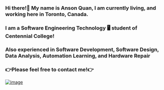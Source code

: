 ### Hi there!👋 My name is Anson Quan, I am currently living, and working here in Toronto, Canada. 
### I am a Software Engineering Technology 🖥 student of Centennial College!
### Also experienced in Software Development, Software Design, Data Analysis, Automation Learning, and Hardware Repair
### 👉Please feel free to contact me!👉 
[![image](https://user-images.githubusercontent.com/99386611/215908080-176ce08f-0721-499f-b0ff-5443372ca0d7.png)](https://www.linkedin.com/in/anson-quan)
<!--
**Anson-Quan/Anson-Quan** is a ✨ _special_ ✨ repository because its `README.md` (this file) appears on your GitHub profile.

Here are some ideas to get you started:

- 🔭 I’m currently working on ...
- 🌱 I’m currently learning ...
- 👯 I’m looking to collaborate on ...
- 🤔 I’m looking for help with ...
- 💬 Ask me about ...
- 📫 How to reach me: ...
- 😄 Pronouns: ...
- ⚡ Fun fact: ...
-->
